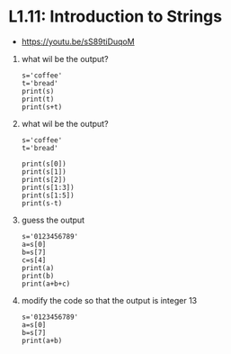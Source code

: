 # L1.11: Introduction to Strings
- https://youtu.be/sS89tiDuqoM

1. what wil be the output?
    ```
    s='coffee'
    t='bread'
    print(s)
    print(t)
    print(s+t)
    ```
1. what wil be the output?
    ```
    s='coffee'
    t='bread'

    print(s[0])
    print(s[1])
    print(s[2])
    print(s[1:3])
    print(s[1:5])
    print(s-t)
    ```

1. guess the output
    ```
    s='0123456789'
    a=s[0]
    b=s[7]
    c=s[4]
    print(a)
    print(b)
    print(a+b+c)
    ```
1. modify the code so that the output is integer 13
    ```
    s='0123456789'
    a=s[0]
    b=s[7]
    print(a+b)
    ```
